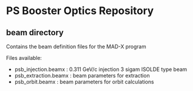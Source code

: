 # PS Booster Optics Repository

## beam directory

Contains the beam definition files for the MAD-X program

Files available:

* psb_injection.beamx : 0.311 GeV/c injection 3 sigam ISOLDE type beam
* psb_extraction.beamx : beam parameters for extraction
* psb_orbit.beamx : beam parameters for orbit calculations
